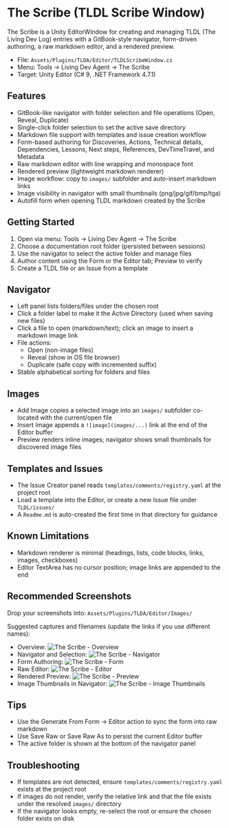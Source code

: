 # The Scribe (TLDL Scribe Window)

The Scribe is a Unity EditorWindow for creating and managing TLDL (The Living Dev Log) entries with a GitBook-style navigator, form-driven authoring, a raw markdown editor, and a rendered preview.

- File: `Assets/Plugins/TLDA/Editor/TLDLScribeWindow.cs`
- Menu: Tools → Living Dev Agent → The Scribe
- Target: Unity Editor (C# 9, .NET Framework 4.7.1)

## Features
- GitBook-like navigator with folder selection and file operations (Open, Reveal, Duplicate)
- Single-click folder selection to set the active save directory
- Markdown file support with templates and issue creation workflow
- Form-based authoring for Discoveries, Actions, Technical details, Dependencies, Lessons, Next steps, References, DevTimeTravel, and Metadata
- Raw markdown editor with line wrapping and monospace font
- Rendered preview (lightweight markdown renderer)
- Image workflow: copy to `images/` subfolder and auto-insert markdown links
- Image visibility in navigator with small thumbnails (png/jpg/gif/bmp/tga)
- Autofill form when opening TLDL markdown created by the Scribe

## Getting Started
1. Open via menu: Tools → Living Dev Agent → The Scribe
2. Choose a documentation root folder (persisted between sessions)
3. Use the navigator to select the active folder and manage files
4. Author content using the Form or the Editor tab; Preview to verify
5. Create a TLDL file or an Issue from a template

## Navigator
- Left panel lists folders/files under the chosen root
- Click a folder label to make it the Active Directory (used when saving new files)
- Click a file to open (markdown/text); click an image to insert a markdown image link
- File actions:
  - Open (non-image files)
  - Reveal (show in OS file browser)
  - Duplicate (safe copy with incremented suffix)
- Stable alphabetical sorting for folders and files

## Images
- Add Image copies a selected image into an `images/` subfolder co-located with the current/open file
- Insert Image appends a `![image](images/...)` link at the end of the Editor buffer
- Preview renders inline images; navigator shows small thumbnails for discovered image files

## Templates and Issues
- The Issue Creator panel reads `templates/comments/registry.yaml` at the project root
- Load a template into the Editor, or create a new Issue file under `TLDL/issues/`
- A `Readme.md` is auto-created the first time in that directory for guidance

## Known Limitations
- Markdown renderer is minimal (headings, lists, code blocks, links, images, checkboxes)
- Editor TextArea has no cursor position; image links are appended to the end

## Recommended Screenshots
Drop your screenshots into:
`Assets/Plugins/TLDA/Editor/Images/`

Suggested captures and filenames (update the links if you use different names):
- Overview: ![The Scribe - Overview](Images/scribe-overview.png)
- Navigator and Selection: ![The Scribe - Navigator](Images/scribe-navigator.png)
- Form Authoring: ![The Scribe - Form](Images/scribe-form.png)
- Raw Editor: ![The Scribe - Editor](Images/scribe-editor.png)
- Rendered Preview: ![The Scribe - Preview](Images/scribe-preview.png)
- Image Thumbnails in Navigator: ![The Scribe - Image Thumbnails](Images/scribe-images.png)

## Tips
- Use the Generate From Form → Editor action to sync the form into raw markdown
- Use Save Raw or Save Raw As to persist the current Editor buffer
- The active folder is shown at the bottom of the navigator panel

## Troubleshooting
- If templates are not detected, ensure `templates/comments/registry.yaml` exists at the project root
- If images do not render, verify the relative link and that the file exists under the resolved `images/` directory
- If the navigator looks empty, re-select the root or ensure the chosen folder exists on disk
